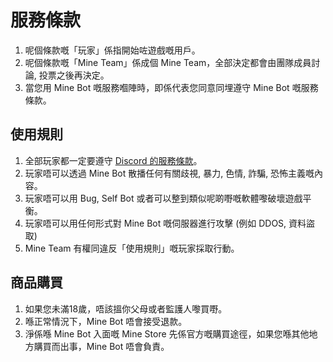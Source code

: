 # 服務條款
1. 呢個條款嘅「玩家」係指開始咗遊戲嘅用戶。
2. 呢個條款嘅「Mine Team」係成個 Mine Team，全部決定都會由團隊成員討論, 投票之後再決定。
3. 當您用 Mine Bot 嘅服務嗰陣時，即係代表您同意同埋遵守 Mine Bot 嘅服務條款。

## 使用規則
1. 全部玩家都一定要遵守 [Discord 的服務條款](https://discord.com/terms)。
2. 玩家唔可以透過 Mine Bot 散播任何有關歧視, 暴力, 色情, 詐騙, 恐怖主義嘅內容。
3. 玩家唔可以用 Bug, Self Bot 或者可以整到類似呢啲嘢嘅軟體嚟破壞遊戲平衡。
4. 玩家唔可以用任何形式對 Mine Bot 嘅伺服器進行攻擊 (例如 DDOS, 資料盜取)
5. Mine Team 有權同違反「使用規則」嘅玩家採取行動。

## 商品購買

1. 如果您未滿18歲，唔該搵你父母或者監護人嚟買嘢。
2. 喺正常情況下，Mine Bot 唔會接受退款。
3. 淨係喺 Mine Bot 入面嘅 Mine Store 先係官方嘅購買途徑，如果您喺其他地方購買而出事，Mine Bot 唔會負責。
